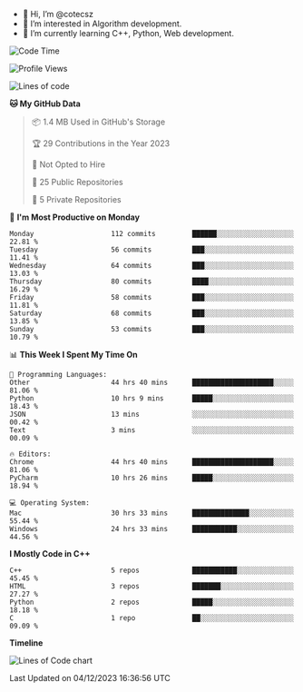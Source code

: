 - 👋 Hi, I’m @cotecsz
- 👀 I’m interested in Algorithm development.
- 🌱 I’m currently learning C++, Python, Web development.

<!---
cotecsz/cotecsz is a ✨ special ✨ repository because its `README.md` (this file) appears on your GitHub profile.
You can click the Preview link to take a look at your changes.
--->

<!--START_SECTION:waka-->
![Code Time](http://img.shields.io/badge/Code%20Time-70%20hrs%2044%20mins-blue)

![Profile Views](http://img.shields.io/badge/Profile%20Views-175-blue)

![Lines of code](https://img.shields.io/badge/From%20Hello%20World%20I%27ve%20Written-1.2%20million%20lines%20of%20code-blue)

**🐱 My GitHub Data** 

> 📦 1.4 MB Used in GitHub's Storage 
 > 
> 🏆 29 Contributions in the Year 2023
 > 
> 🚫 Not Opted to Hire
 > 
> 📜 25 Public Repositories 
 > 
> 🔑 5 Private Repositories 
 > 
📅 **I'm Most Productive on Monday** 

```text
Monday                   112 commits         ██████░░░░░░░░░░░░░░░░░░░   22.81 % 
Tuesday                  56 commits          ███░░░░░░░░░░░░░░░░░░░░░░   11.41 % 
Wednesday                64 commits          ███░░░░░░░░░░░░░░░░░░░░░░   13.03 % 
Thursday                 80 commits          ████░░░░░░░░░░░░░░░░░░░░░   16.29 % 
Friday                   58 commits          ███░░░░░░░░░░░░░░░░░░░░░░   11.81 % 
Saturday                 68 commits          ███░░░░░░░░░░░░░░░░░░░░░░   13.85 % 
Sunday                   53 commits          ███░░░░░░░░░░░░░░░░░░░░░░   10.79 % 
```


📊 **This Week I Spent My Time On** 

```text
💬 Programming Languages: 
Other                    44 hrs 40 mins      ████████████████████░░░░░   81.06 % 
Python                   10 hrs 9 mins       █████░░░░░░░░░░░░░░░░░░░░   18.43 % 
JSON                     13 mins             ░░░░░░░░░░░░░░░░░░░░░░░░░   00.42 % 
Text                     3 mins              ░░░░░░░░░░░░░░░░░░░░░░░░░   00.09 % 

🔥 Editors: 
Chrome                   44 hrs 40 mins      ████████████████████░░░░░   81.06 % 
PyCharm                  10 hrs 26 mins      █████░░░░░░░░░░░░░░░░░░░░   18.94 % 

💻 Operating System: 
Mac                      30 hrs 33 mins      ██████████████░░░░░░░░░░░   55.44 % 
Windows                  24 hrs 33 mins      ███████████░░░░░░░░░░░░░░   44.56 % 
```

**I Mostly Code in C++** 

```text
C++                      5 repos             ███████████░░░░░░░░░░░░░░   45.45 % 
HTML                     3 repos             ███████░░░░░░░░░░░░░░░░░░   27.27 % 
Python                   2 repos             █████░░░░░░░░░░░░░░░░░░░░   18.18 % 
C                        1 repo              ██░░░░░░░░░░░░░░░░░░░░░░░   09.09 % 
```



**Timeline**

![Lines of Code chart](https://raw.githubusercontent.com/cotecsz/cotecsz/master/assets/bar_graph.png)


 Last Updated on 04/12/2023 16:36:56 UTC
<!--END_SECTION:waka-->
